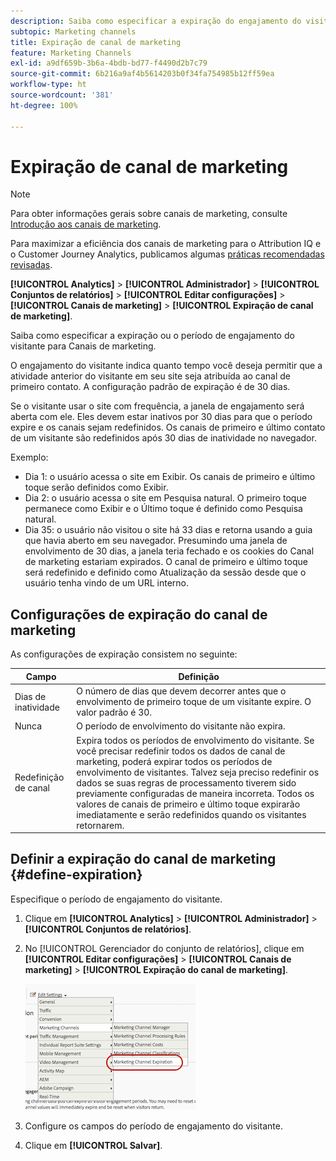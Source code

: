```yaml
---
description: Saiba como especificar a expiração do engajamento do visitante nos Canais de marketing.
subtopic: Marketing channels
title: Expiração de canal de marketing
feature: Marketing Channels
exl-id: a9df659b-3b6a-4bdb-bd77-f4490d2b7c79
source-git-commit: 6b216a9af4b5614203b0f34fa754985b12ff59ea
workflow-type: ht
source-wordcount: '381'
ht-degree: 100%

---
```


# Expiração de canal de marketing

>[!NOTE]
>
> Para obter informações gerais sobre canais de marketing, consulte [Introdução aos canais de marketing](/help/components/c-marketing-channels/c-getting-started-mchannel.md).
>
> Para maximizar a eficiência dos canais de marketing para o Attribution IQ e o Customer Journey Analytics, publicamos algumas [práticas recomendadas revisadas](/help/components/c-marketing-channels/mchannel-best-practices.md).

**[!UICONTROL Analytics]** > **[!UICONTROL Administrador]** > **[!UICONTROL Conjuntos de relatórios]** > **[!UICONTROL Editar configurações]** > **[!UICONTROL Canais de marketing]** > **[!UICONTROL Expiração de canal de marketing]**.

Saiba como especificar a expiração ou o período de engajamento do visitante para Canais de marketing.

O engajamento do visitante indica quanto tempo você deseja permitir que a atividade anterior do visitante em seu site seja atribuída ao canal de primeiro contato. A configuração padrão de expiração é de 30 dias.

Se o visitante usar o site com frequência, a janela de engajamento será aberta com ele. Eles devem estar inativos por 30 dias para que o período expire e os canais sejam redefinidos. Os canais de primeiro e último contato de um visitante são redefinidos após 30 dias de inatividade no navegador.

Exemplo:

* Dia 1: o usuário acessa o site em Exibir. Os canais de primeiro e último toque serão definidos como Exibir.
* Dia 2: o usuário acessa o site em Pesquisa natural. O primeiro toque permanece como Exibir e o Último toque é definido como Pesquisa natural.
* Dia 35: o usuário não visitou o site há 33 dias e retorna usando a guia que havia aberto em seu navegador. Presumindo uma janela de envolvimento de 30 dias, a janela teria fechado e os cookies do Canal de marketing estariam expirados. O canal de primeiro e último toque será redefinido e definido como Atualização da sessão desde que o usuário tenha vindo de um URL interno.

## Configurações de expiração do canal de marketing

As configurações de expiração consistem no seguinte:

| Campo | Definição |
|--- |--- |
| Dias de inatividade | O número de dias que devem decorrer antes que o envolvimento de primeiro toque de um visitante expire. O valor padrão é 30. |
| Nunca | O período de envolvimento do visitante não expira. |
| Redefinição de canal | Expira todos os períodos de envolvimento do visitante.  Se você precisar redefinir todos os dados de canal de marketing, poderá expirar todos os períodos de envolvimento de visitantes. Talvez seja preciso redefinir os dados se suas regras de processamento tiverem sido previamente configuradas de maneira incorreta. Todos os valores de canais de primeiro e último toque expirarão imediatamente e serão redefinidos quando os visitantes retornarem. |

## Definir a expiração do canal de marketing {#define-expiration}

Especifique o período de engajamento do visitante.

1. Clique em **[!UICONTROL Analytics]** > **[!UICONTROL Administrador]** > **[!UICONTROL Conjuntos de relatórios]**.
2. No [!UICONTROL Gerenciador do conjunto de relatórios], clique em **[!UICONTROL Editar configurações]** > **[!UICONTROL Canais de marketing]** > **[!UICONTROL Expiração do canal de marketing]**.

   ![](assets/mchannel_expiration.png)

3. Configure os campos do período de engajamento do visitante.
4. Clique em **[!UICONTROL Salvar]**.
